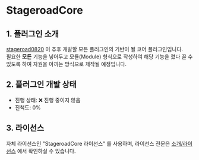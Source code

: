 # StageroadCore #
## 1. 플러그인 소개 ##
[stageroad0820](https://github.com/stageroad0820) 이 추후 개발할 모든 플러그인의 기반이 될 코어 플러그인입니다.<br>
필요한 **모든** 기능을 넣어두고 모듈(Module) 형식으로 작성하여 해당 기능을 켰다 끌 수 있도록 하여 자원을 아끼는 방식으로 제작될 예정입니다.

## 2. 플러그인 개발 상태 ##
- 진행 상태: :x: 진행 중이지 않음
- 진척도: 0%

## 3. 라이선스 ##
자체 라이선스인 "StageroadCore 라이선스" 를 사용하며, 라이선스 전문은 [소개/라이선스](https://github.com/stageroad0820/StageroadCore/wiki/License) 에서 확인하실 수 있습니다.
